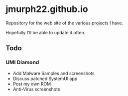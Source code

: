 # jmurph22.github.io

Repository for the web site of the various projects I have.

Hopefully I'll be able to update it often.

## Todo

### UMI Diamond
- Add Malware Samples and screenshots
- Discuss patched SystemUI app
- Post my own ROM
- Anti-Virus screenshots
